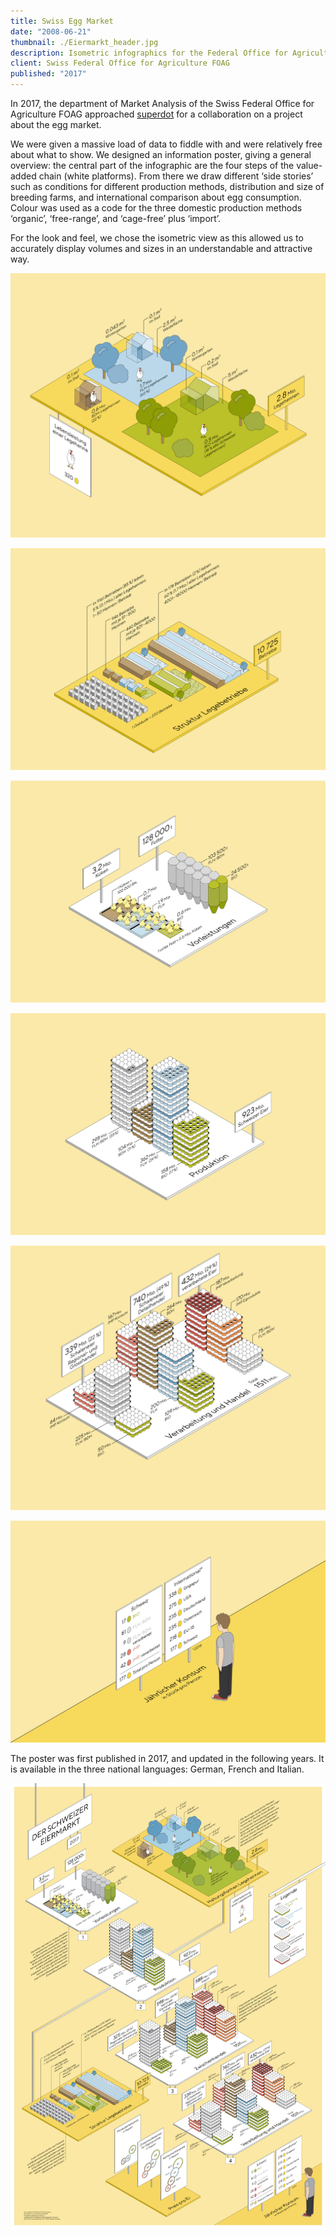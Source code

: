 ```yaml
---
title: Swiss Egg Market
date: "2008-06-21"
thumbnail: ./Eiermarkt_header.jpg
description: Isometric infographics for the Federal Office for Agriculture FOAG  – a project created with the lovely folks from superdot.studio.
client: Swiss Federal Office for Agriculture FOAG
published: "2017"
---
```


In 2017, the department of Market Analysis of the Swiss Federal Office for Agriculture FOAG approached [superdot](https://www.superdot.studio/) for a collaboration on a project about the egg market.

We were given a massive load of data to fiddle with and were relatively free about what to show. We designed an information poster, giving a general overview: the central part of the infographic are the four steps of the value-added chain (white platforms). From there we draw different ‘side stories’ such as conditions for different production methods, distribution and size of breeding farms, and international comparison about egg consumption. Colour was used as a code for the three domestic production methods ‘organic’, ‘free-range’, and ‘cage-free’ plus ‘import’.

For the look and feel, we chose the isometric view as this allowed us to accurately display volumes and sizes in an understandable and attractive way.

<div class="kg-card kg-image-card kg-width-wide kg-nopointer">

![Eiermarkt](./Eiermarkt_Haltungsformen_de.jpg)

</div>


<div class="kg-card kg-image-card  kg-width-wide kg-nopointer">

![Eiermarkt](./Eiermarkt_Legebetriebe_de.jpg)

</div>


<div class="kg-card kg-image-card  kg-width-wide kg-nopointer">

![Eiermarkt](./Eiermarkt_Vorleistungen_de.jpg)

</div>

<div class="kg-card kg-image-card  kg-width-wide kg-nopointer">

![Eiermarkt](./Eiermarkt_Produktion_de.jpg)

</div>

<div class="kg-card kg-image-card  kg-width-wide kg-nopointer">

![Eiermarkt](./Eiermarkt_Handel_de.jpg)

</div>

<div class="kg-card kg-image-card  kg-width-wide kg-nopointer">

![Eiermarkt](./Eiermarkt_Konsum_de.jpg)

</div>

The poster was first published in 2017, and updated in the following years. It is available in the three national languages: German, French and Italian.

<div class="kg-card kg-image-card kg-width-wide kg-nopointer kg-image-shadow">

![Eiermarkt](./Eiermarkt_poster.jpg)

</div>
